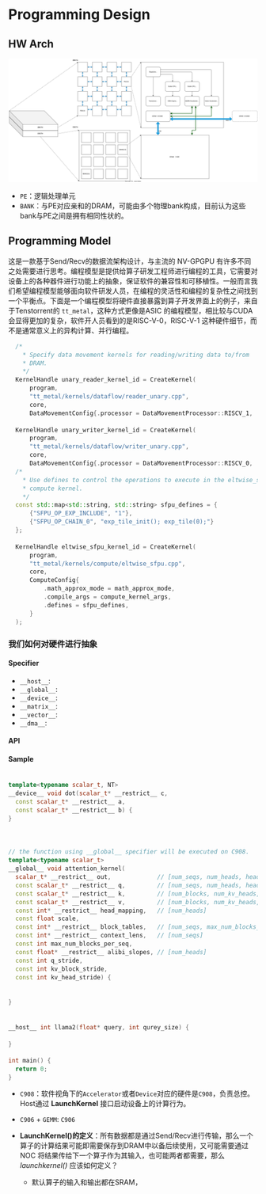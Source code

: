 # Programming Design

## HW Arch

![HW ARCH](hw_arch.drawio.svg)

* ```PE```：逻辑处理单元
* ```BANK```：与PE对应亲和的DRAM，可能由多个物理bank构成，目前认为这些bank与PE之间是拥有相同性状的。

## Programming Model

这是一款基于Send/Recv的数据流架构设计，与主流的 NV-GPGPU 有许多不同之处需要进行思考。编程模型是提供给算子研发工程师进行编程的工具，它需要对设备上的各种器件进行功能上的抽象，保证软件的兼容性和可移植性。一般而言我们希望编程模型能够面向软件研发人员，在编程的灵活性和编程的复杂性之间找到一个平衡点。下面是一个编程模型将硬件直接暴露到算子开发界面上的例子，来自于Tenstorrent的 ```tt_metal```，这种方式更像是ASIC 的编程模型，相比较与CUDA会显得更加的复杂，软件开人员看到的是RISC-V-0，RISC-V-1 这种硬件细节，而不是通常意义上的异构计算、并行编程。

```c++
  /*
    * Specify data movement kernels for reading/writing data to/from
    * DRAM.
    */
  KernelHandle unary_reader_kernel_id = CreateKernel(
      program,
      "tt_metal/kernels/dataflow/reader_unary.cpp",
      core,
      DataMovementConfig{.processor = DataMovementProcessor::RISCV_1, .noc = NOC::RISCV_1_default});

  KernelHandle unary_writer_kernel_id = CreateKernel(
      program,
      "tt_metal/kernels/dataflow/writer_unary.cpp",
      core,
      DataMovementConfig{.processor = DataMovementProcessor::RISCV_0, .noc = NOC::RISCV_0_default});
  /*
    * Use defines to control the operations to execute in the eltwise_sfpu
    * compute kernel.
    */
  const std::map<std::string, std::string> sfpu_defines = {
      {"SFPU_OP_EXP_INCLUDE", "1"},
      {"SFPU_OP_CHAIN_0", "exp_tile_init(); exp_tile(0);"}
  };

  KernelHandle eltwise_sfpu_kernel_id = CreateKernel(
      program,
      "tt_metal/kernels/compute/eltwise_sfpu.cpp",
      core,
      ComputeConfig{
          .math_approx_mode = math_approx_mode,
          .compile_args = compute_kernel_args,
          .defines = sfpu_defines,
      }
  );
```

### 我们如何对硬件进行抽象

#### Specifier

* ```__host__```:
* ```__global__```:
* ```__device__```:
* ```__matrix__```:
* ```__vector__```:
* ```__dma__```:

#### API

#### Sample

```C++

template<typename scalar_t, NT>
__device__ void dot(scalar_t* __restrict__ c,
  const scalar_t* __restrict__ a,
  const scalar_t* __restrict__ b) {
}



// the function using __global__ specifier will be executed on C908.
template<typename scalar_t>
__global__ void attention_kernel(
  scalar_t* __restrict__ out,             // [num_seqs, num_heads, head_size]
  const scalar_t* __restrict__ q,         // [num_seqs, num_heads, head_size]
  const scalar_t* __restrict__ k,         // [num_blocks, num_kv_heads, head_size/x, block_size, x]
  const scalar_t* __restrict__ v,         // [num_blocks, num_kv_heads, head_size, block_size]
  const int* __restrict__ head_mapping,   // [num_heads]
  const float scale,
  const int* __restrict__ block_tables,   // [num_seqs, max_num_blocks_per_seq]
  const int* __restrict__ context_lens,   // [num_seqs]
  const int max_num_blocks_per_seq,
  const float* __restrict__ alibi_slopes, // [num_heads]
  const int q_stride,
  const int kv_block_stride,
  const int kv_head_stride) {
  

}


__host__ int llama2(float* query, int qurey_size) {

}

int main() {
  return 0;
}
```

* ```C908```：软件视角下的```Accelerator```或者```Device```对应的硬件是```C908```，负责总控。Host通过 __LaunchKernel__ 接口启动设备上的计算行为。
* ```C906``` + ```GEMM```: ```C906```

* __LaunchKernel()的定义__：所有数据都是通过Send/Recv进行传输，那么一个算子的计算结果可能即需要保存到DRAM中以备后续使用，又可能需要通过 NOC 将结果传给下一个算子作为其输入，也可能两者都需要，那么 _launchkernel()_ 应该如何定义？
  * 默认算子的输入和输出都在SRAM，
